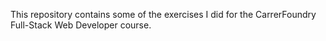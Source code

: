 This repository contains some of the exercises I did for the CarrerFoundry Full-Stack Web Developer course.
